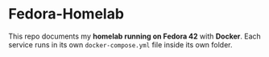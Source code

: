 # Fedora-Homelab
This repo documents my **homelab running on Fedora 42** with **Docker**.   Each service runs in its own `docker-compose.yml` file inside its own folder.
